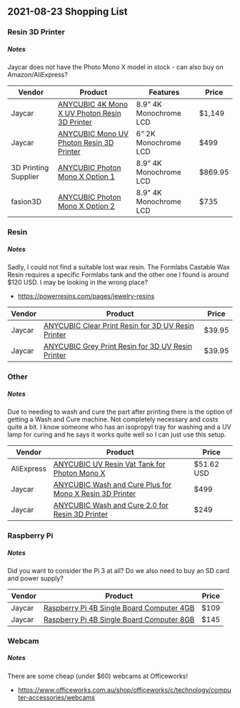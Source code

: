 
## 2021-08-23 Shopping List 
### Resin 3D Printer
##### Notes
Jaycar does not have the Photo Mono X model in stock - can also buy on Amazon/AliExpress?

Vendor | Product | Features | Price |
| ------ | ------ | ------ | ------ |
| Jaycar | [ANYCUBIC 4K Mono X UV Photon Resin 3D Printer] | 8.9” 4K Monochrome LCD | $1,149 |
| Jaycar | [ANYCUBIC Mono UV Photon Resin 3D Printer] | 6” 2K Monochrome LCD | $499 |
| 3D Printing Supplier | [ANYCUBIC Photon Mono X Option 1] | 8.9” 4K Monochrome LCD | $869.95 |
| fasion3D | [ANYCUBIC Photon Mono X Option 2] | 8.9” 4K Monochrome LCD | $735 |

[ANYCUBIC 4K Mono X UV Photon Resin 3D Printer]: <https://www.jaycar.com.au/anycubic-4k-mono-x-uv-photon-resin-3d-printer/p/TL4421?pos=10&queryId=5d93470d5a3ae294c79b0b28dcc8b178&sort=relevance>
[ANYCUBIC Mono UV Photon Resin 3D Printer]: <https://www.jaycar.com.au/anycubic-mono-uv-photon-resin-3d-printer/p/TL4422?pos=9&queryId=d73d11414720269653293604dff822b7&sort=relevance>
[ANYCUBIC Photon Mono X Option 1]: <https://www.3dprintingsupplier.com.au/product/anycubic-photon-mono-x/>
[ANYCUBIC Photon Mono X Option 2]: <https://www.fashion3d.com.au/collections/frontpage/products/photon-mono-x?variant=32783296659541>

### Resin
##### Notes
Sadly, I could not find a suitable lost wax resin. The Formlabs Castable Wax Resin requires a specific Formlabs tank and the other one I found is around $120 USD. I may be looking in the wrong place?
- https://powerresins.com/pages/jewelry-resins

| Vendor | Product | Price |
| ------ | ------ | ------ |
| Jaycar | [ANYCUBIC Clear Print Resin for 3D UV Resin Printer] | $39.95 |
| Jaycar | [ANYCUBIC Grey Print Resin for 3D UV Resin Printer] | $39.95 |

[ANYCUBIC Clear Print Resin for 3D UV Resin Printer]: <https://www.jaycar.com.au/anycubic-clear-print-resin-for-3d-uv-resin-printer/p/TL4427?pos=4&queryId=639241fd203e1a1e2591c6c61a2621bb&sort=relevance>
[ANYCUBIC Grey Print Resin for 3D UV Resin Printer]: <https://www.jaycar.com.au/anycubic-grey-print-resin-for-3d-uv-resin-printer/p/TL4426?pos=5&queryId=0470ef275d9ce207670ae5d513d69e35&sort=relevance>

### Other
##### Notes
Due to needing to wash and cure the part after printing there is the option of getting a Wash and Cure machine. Not completely necessary and costs quite a bit. I know someone who has an isopropyl tray for washing and a UV lamp for curing and he says it works quite well so I can just use this setup.

| Vendor | Product | Price |
| ------ | ------ | ------ |
| AliExpress | [ANYCUBIC UV Resin Vat Tank for Photon Mono X] | $51.62 USD
| Jaycar | [ANYCUBIC Wash and Cure Plus for Mono X Resin 3D Printer] | $499 |
| Jaycar | [ANYCUBIC Wash and Cure 2.0 for Resin 3D Printer] | $249 |

[ANYCUBIC UV Resin Vat Tank for Photon Mono X]: <https://www.aliexpress.com/item/1005002072636427.html?spm=a2g0o.search0304.0.0.228c6d04p2DLRa&algo_pvid=405a5a6e-a599-47cb-8df6-789d19c1f307&algo_exp_id=405a5a6e-a599-47cb-8df6-789d19c1f307-1>
[ANYCUBIC Wash and Cure Plus for Mono X Resin 3D Printer]: <https://www.jaycar.com.au/anycubic-wash-and-cure-plus-for-mono-x-resin-3d-printer/p/TL4423?pos=8&queryId=aee7b7c5bd0b1bd79fd725e403a1824c&sort=relevance>
[ANYCUBIC Wash and Cure 2.0 for Resin 3D Printer]: <https://www.jaycar.com.au/anycubic-wash-and-cure-2-0-for-resin-3d-printer/p/TL4424?pos=7&queryId=7eb45b720fa2adc5d8ac37ffa519df87&sort=relevance>

### Raspberry Pi
##### Notes
Did you want to consider the Pi 3 at all? Do we also need to buy an SD card and power supply?

| Vendor | Product | Price |
| ------ | ------ | ------ |
| Jaycar | [Raspberry Pi 4B Single Board Computer 4GB] | $109 |
| Jaycar | [Raspberry Pi 4B Single Board Computer 8GB] | $145 |

[Raspberry Pi 4B Single Board Computer 4GB]: <https://www.jaycar.com.au/raspberry-pi-4b-single-board-computer-4gb/p/XC9100?pos=8&queryId=11d105989e31b73d6f16c84da0d70cbe&sort=relevance>
[Raspberry Pi 4B Single Board Computer 8GB]: <https://www.jaycar.com.au/raspberry-pi-4b-single-board-computer-8gb/p/XC9104?pos=6&queryId=bfcf5a1e1d577c8070d84bec3e048b5d&sort=relevance>

### Webcam
##### Notes
There are some cheap (under $60) webcams at Officeworks!
- https://www.officeworks.com.au/shop/officeworks/c/technology/computer-accessories/webcams

